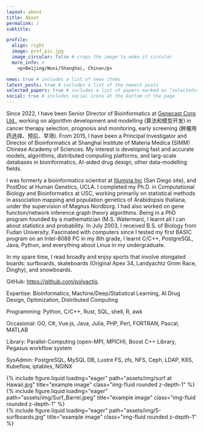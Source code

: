 ```yaml
---
layout: about
title: About
permalink: /
subtitle: 

profile:
  align: right
  image: prof_pic.jpg
  image_circular: false # crops the image to make it circular
  more_info: >
    <p>Beijing/Wuxi/Shanghai, China</p>

news: true # includes a list of news items
latest_posts: true # includes a list of the newest posts
selected_papers: true # includes a list of papers marked as "selected={true}"
social: true # includes social icons at the bottom of the page
---
```


Since 2022, I have been Senior Director of Bioinformatics at [Genecast Corp Ltd.](http://www.genecast.com.cn/), working on algorithm development and modelling (算法和模型开发) in cancer therapy selection, prognosis and monitoring, early screening (肿瘤用药选择、预后、早筛). From 2015, I have been a Principal Investigator and Director of Bioinformatics at Shanghai Institute of Materia Medica (SIMM) Chinese Academy of Sciences. My interest is developing fast and accurate models, algorithms, distributed computing platforms, and larg-scale databases in bioinformatics, AI-aided drug design, other data-modelling fields.

I was formerly a bioinformatics scientist at [Illumina Inc](http://www.illumina.com/) (San Diego site), and PostDoc at Human Genetics, UCLA. I completed my Ph.D. in Computational Biology and Bioinformatics at USC, working primarily on statistical methods in association mapping and population genetics of Arabidopsis thaliana, under the supervision of Magnus Nordborg. I had also worked on gene function/network inference graph theory algorithms. Being in a PhD program founded by a mathematician (M.S. Waterman), I learnt all I can about statistics and probability. In July 2003, I received B.S. of Biology from Fudan University. Fascinated with computers since I tested my first BASIC program on an Intel-8088 PC in my 8th grade, I learnt C/C++, PostgreSQL, Java, Python, and everything about Linux in my undergraduate.

In my spare time, I read broadly and enjoy sports that involve elongated boards: surfboards, skateboards (Original Apex 34, Landyachtz Grom Race, Dinghy), and snowboards.


GitHub: https://github.com/polyactis.

Expertise: Bioinformatics, Machine/Deep/Statistical Learning, AI Drug Design, Optimization, Distributed Computing

Programming: Python, C/C++, Rust, SQL, shell, R, awk

Occasional: GO, C#, Vue.js, Java, Julia, PHP, Perl, FORTRAN, Pascal, MATLAB

Library: Parallel-Computing (open-MPI, MPICH), Boost C++ Library, Pegasus workflow system

SysAdmin: PostgreSQL, MySQL DB, Lustre FS, zfs, NFS, Ceph, LDAP, K8S, Kubeflow, iptables, NGINX

<div class="row">
    <div class="col-sm mt-3 mt-md-0">
        {% include figure.liquid loading="eager" path="assets/img/surf at Hawaii.jpg" title="example image" class="img-fluid rounded z-depth-1" %}
    </div>
    <div class="col-sm mt-3 mt-md-0">
        {% include figure.liquid loading="eager" path="assets/img/Surf_Barrel.jpeg" title="example image" class="img-fluid rounded z-depth-1" %}
    </div>
    <div class="col-sm mt-3 mt-md-0">
        {% include figure.liquid loading="eager" path="assets/img/5-surfboards.jpg" title="example image" class="img-fluid rounded z-depth-1" %}
    </div>
</div>